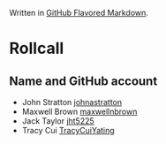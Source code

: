 Written in [GitHub Flavored Markdown](https://help.github.com/articles/github-flavored-markdown).

Rollcall
========

Name and GitHub account
--------------------------------
* John Stratton [johnastratton](https://github.com/johnastratton)
* Maxwell Brown [maxwellnbrown](https://github.com/maxwellnbrown)
* Jack Taylor [jht5225](https://github.com/jht5225)
* Tracy Cui [TracyCuiYating](https://github.com/TracyCuiYating)
